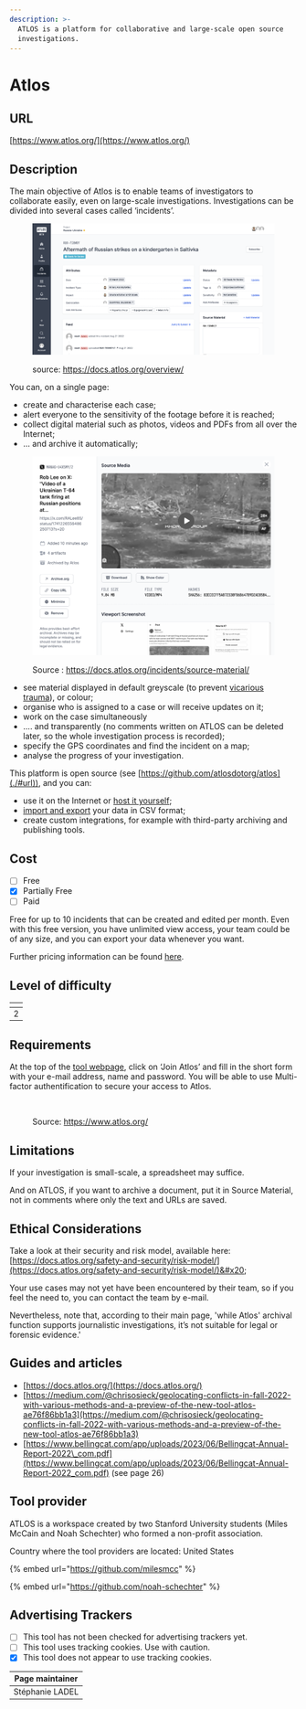 ```yaml
---
description: >-
  ATLOS is a platform for collaborative and large-scale open source
  investigations.
---
```


# Atlos

## URL

[https://www.atlos.org/](https://www.atlos.org/)

## Description

The main objective of Atlos is to enable teams of investigators to collaborate easily, even on large-scale investigations. Investigations can be divided into several cases called ‘incidents’.

<figure><img src=".gitbook/assets/index.png" alt=""><figcaption><p>source: <a href="https://docs.atlos.org/overview/">https://docs.atlos.org/overview/</a></p></figcaption></figure>

You can, on a single page:

* create and characterise each case;
* alert everyone to the sensitivity of the footage before it is reached;
* collect digital material such as photos, videos and PDFs from all over the Internet;
* ... and archive it automatically;

<figure><img src=".gitbook/assets/sourcematerial.png" alt=""><figcaption><p>Source : <a href="https://docs.atlos.org/incidents/source-material/">https://docs.atlos.org/incidents/source-material/</a></p></figcaption></figure>

* see material displayed in default greyscale (to prevent [vicarious trauma](https://docs.atlos.org/safety-and-security/vicarious-trauma/)), or colour;
* organise who is assigned to a case or will receive updates on it;
* work on the case simultaneously
* .... and transparently (no comments written on ATLOS can be deleted later, so the whole investigation process is recorded);
* specify the GPS coordinates and find the incident on a map;
* analyse the progress of your investigation.

This platform is open source (see [https://github.com/atlosdotorg/atlos](./#url)), and you can:

* use it on the Internet or [host it yourself](https://docs.atlos.org/technical/self-hosting/);
* [import and export](https://docs.atlos.org/investigations/import-and-export-data/) your data in CSV format;
* create custom integrations, for example with third-party archiving and publishing tools.

## Cost

* [ ] Free
* [x] Partially Free
* [ ] Paid

Free for up to 10 incidents that can be created and edited per month. Even with this free version, you have unlimited view access, your team could be of any size, and you can export your data whenever you want.

Further pricing information can be found [here](https://docs.atlos.org/overview/pricing/). &#x20;

## Level of difficulty

<table><thead><tr><th data-type="rating" data-max="5"></th></tr></thead><tbody><tr><td>2</td></tr></tbody></table>

## Requirements

At the top of the [tool webpage](https://www.atlos.org/), click on ‘Join Atlos’ and fill in the short form with your e-mail address, name and password. You will be able to use Multi-factor authentification to secure your access to Atlos.

<figure><img src=".gitbook/assets/Capture d’écran 2025-02-26 à 22.10.51.png" alt=""><figcaption><p>Source: <a href="https://www.atlos.org/">https://www.atlos.org/</a></p></figcaption></figure>

## Limitations

If your investigation is small-scale, a spreadsheet may suffice.

And on ATLOS, if you want to archive a document, put it in Source Material, not in comments where only the text and URLs are saved.

## Ethical Considerations

Take a look at their security and risk model, available here: [https://docs.atlos.org/safety-and-security/risk-model/](https://docs.atlos.org/safety-and-security/risk-model/)&#x20;

Your use cases may not yet have been encountered by their team, so if you feel the need to, you can contact the team by e-mail.

Nevertheless, note that, according to their main page, 'while Atlos' archival function supports journalistic investigations, it’s not suitable for legal or forensic evidence.'

## Guides and articles

* [https://docs.atlos.org/](https://docs.atlos.org/)
* [https://medium.com/@chrisosieck/geolocating-conflicts-in-fall-2022-with-various-methods-and-a-preview-of-the-new-tool-atlos-ae76f86bb1a3](https://medium.com/@chrisosieck/geolocating-conflicts-in-fall-2022-with-various-methods-and-a-preview-of-the-new-tool-atlos-ae76f86bb1a3)
* [https://www.bellingcat.com/app/uploads/2023/06/Bellingcat-Annual-Report-2022\_com.pdf](https://www.bellingcat.com/app/uploads/2023/06/Bellingcat-Annual-Report-2022_com.pdf) (see page 26)

## Tool provider

ATLOS is a workspace created by two Stanford University students (Miles McCain and Noah Schechter) who formed a non-profit association.&#x20;

Country where the tool providers are located: United States

{% embed url="https://github.com/milesmcc" %}

{% embed url="https://github.com/noah-schechter" %}

## Advertising Trackers

* [ ] This tool has not been checked for advertising trackers yet.
* [ ] This tool uses tracking cookies. Use with caution.
* [x] This tool does not appear to use tracking cookies.

| Page maintainer |
| --------------- |
| Stéphanie LADEL |
